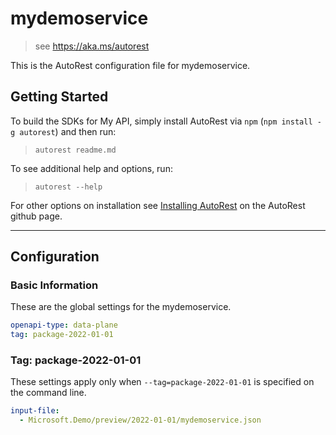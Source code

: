 # mydemoservice

> see https://aka.ms/autorest

This is the AutoRest configuration file for mydemoservice.

## Getting Started

To build the SDKs for My API, simply install AutoRest via `npm` (`npm install -g autorest`) and then run:

> `autorest readme.md`

To see additional help and options, run:

> `autorest --help`

For other options on installation see [Installing AutoRest](https://aka.ms/autorest/install) on the AutoRest github page.

---

## Configuration

### Basic Information

These are the global settings for the mydemoservice.

```yaml
openapi-type: data-plane
tag: package-2022-01-01
```

### Tag: package-2022-01-01

These settings apply only when `--tag=package-2022-01-01` is specified on the command line.

```yaml $(tag) == 'package-2022-01-01'
input-file:
  - Microsoft.Demo/preview/2022-01-01/mydemoservice.json
```
